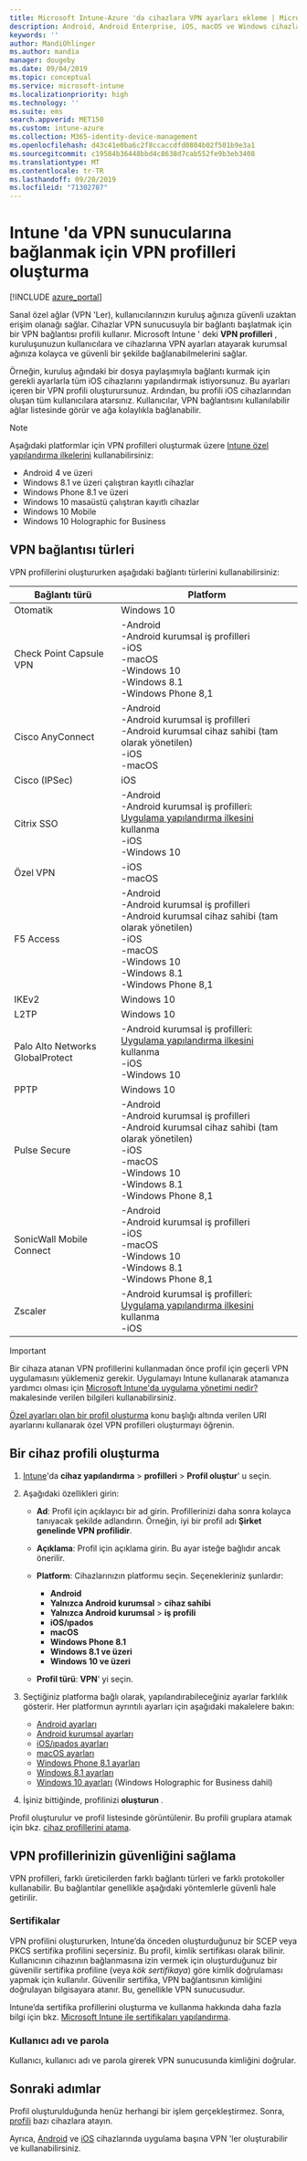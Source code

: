 ```yaml
---
title: Microsoft Intune-Azure 'da cihazlara VPN ayarları ekleme | Microsoft Docs
description: Android, Android Enterprise, iOS, macOS ve Windows cihazlarında, Microsoft Intune ' de sanal özel ağ (VPN) bağlantıları oluşturmak için yerleşik ayarları kullanın.
keywords: ''
author: MandiOhlinger
ms.author: mandia
manager: dougeby
ms.date: 09/04/2019
ms.topic: conceptual
ms.service: microsoft-intune
ms.localizationpriority: high
ms.technology: ''
ms.suite: ems
search.appverid: MET150
ms.custom: intune-azure
ms.collection: M365-identity-device-management
ms.openlocfilehash: d43c41e0ba6c2f8ccaccdfd0804b02f501b9e3a1
ms.sourcegitcommit: c19584b36448bbd4c8638d7cab552fe9b3eb3408
ms.translationtype: MT
ms.contentlocale: tr-TR
ms.lasthandoff: 09/20/2019
ms.locfileid: "71302787"
---
```

# <a name="create-vpn-profiles-to-connect-to-vpn-servers-in-intune"></a>Intune 'da VPN sunucularına bağlanmak için VPN profilleri oluşturma

[!INCLUDE [azure_portal](./includes/azure_portal.md)]

Sanal özel ağlar (VPN 'Ler), kullanıcılarınızın kuruluş ağınıza güvenli uzaktan erişim olanağı sağlar. Cihazlar VPN sunucusuyla bir bağlantı başlatmak için bir VPN bağlantısı profili kullanır. Microsoft Intune ' deki **VPN profilleri** , kuruluşunuzun kullanıcılara ve cihazlarına VPN ayarları atayarak kurumsal ağınıza kolayca ve güvenli bir şekilde bağlanabilmelerini sağlar.

Örneğin, kuruluş ağındaki bir dosya paylaşımıyla bağlantı kurmak için gerekli ayarlarla tüm iOS cihazlarını yapılandırmak istiyorsunuz. Bu ayarları içeren bir VPN profili oluşturursunuz. Ardından, bu profili iOS cihazlarından oluşan tüm kullanıcılara atarsınız. Kullanıcılar, VPN bağlantısını kullanılabilir ağlar listesinde görür ve ağa kolaylıkla bağlanabilir.

> [!NOTE]
> Aşağıdaki platformlar için VPN profilleri oluşturmak üzere [Intune özel yapılandırma ilkelerini](custom-settings-configure.md) kullanabilirsiniz:
>
> * Android 4 ve üzeri
> * Windows 8.1 ve üzeri çalıştıran kayıtlı cihazlar
> * Windows Phone 8.1 ve üzeri
> * Windows 10 masaüstü çalıştıran kayıtlı cihazlar
> * Windows 10 Mobile
> * Windows 10 Holographic for Business

## <a name="vpn-connection-types"></a>VPN bağlantısı türleri

VPN profillerini oluştururken aşağıdaki bağlantı türlerini kullanabilirsiniz:

|Bağlantı türü|Platform|
|-|-|
|Otomatik|Windows 10|
|Check Point Capsule VPN|-Android<br/>-Android kurumsal iş profilleri<br/>-iOS<br/>-macOS<br/>-Windows 10<br/>-Windows 8.1<br/>-Windows Phone 8,1|
|Cisco AnyConnect|-Android<br/>-Android kurumsal iş profilleri<br/>-Android kurumsal cihaz sahibi (tam olarak yönetilen)<br/>-iOS<br/>-macOS|
|Cisco (IPSec)|iOS|
|Citrix SSO|-Android<br/>-Android kurumsal iş profilleri: [Uygulama yapılandırma ilkesini](app-configuration-policies-use-android.md) kullanma<br/>-iOS<br/>-Windows 10|
|Özel VPN|-iOS<br/>-macOS|
|F5 Access|-Android<br/>-Android kurumsal iş profilleri<br/>-Android kurumsal cihaz sahibi (tam olarak yönetilen)<br/>-iOS<br/>-macOS<br/>-Windows 10<br/>-Windows 8.1<br/>-Windows Phone 8,1|
|IKEv2|Windows 10|
|L2TP|Windows 10|
|Palo Alto Networks GlobalProtect|-Android kurumsal iş profilleri: [Uygulama yapılandırma ilkesini](app-configuration-policies-use-android.md) kullanma<br/>-iOS<br/>-Windows 10|
|PPTP|Windows 10|
|Pulse Secure|-Android<br/>-Android kurumsal iş profilleri<br/>-Android kurumsal cihaz sahibi (tam olarak yönetilen)<br/>-iOS<br/>-macOS<br/>-Windows 10<br/>-Windows 8.1<br/>-Windows Phone 8,1|
|SonicWall Mobile Connect|-Android<br/>-Android kurumsal iş profilleri<br/>-iOS<br/>-macOS<br/>-Windows 10<br/>-Windows 8.1<br/>-Windows Phone 8,1|
|Zscaler|-Android kurumsal iş profilleri: [Uygulama yapılandırma ilkesini](app-configuration-policies-use-android.md) kullanma<br/>-iOS|

> [!IMPORTANT]
> Bir cihaza atanan VPN profillerini kullanmadan önce profil için geçerli VPN uygulamasını yüklemeniz gerekir. Uygulamayı Intune kullanarak atamanıza yardımcı olması için [Microsoft Intune'da uygulama yönetimi nedir?](app-management.md) makalesinde verilen bilgileri kullanabilirsiniz.  

[Özel ayarları olan bir profil oluşturma](custom-settings-configure.md) konu başlığı altında verilen URI ayarlarını kullanarak özel VPN profilleri oluşturmayı öğrenin.

## <a name="create-a-device-profile"></a>Bir cihaz profili oluşturma

1. [Intune](https://go.microsoft.com/fwlink/?linkid=2090973)'da **cihaz yapılandırma** > **profilleri** > **Profil oluştur**' u seçin.
2. Aşağıdaki özellikleri girin:

    - **Ad**: Profil için açıklayıcı bir ad girin. Profillerinizi daha sonra kolayca tanıyacak şekilde adlandırın. Örneğin, iyi bir profil adı **Şirket genelinde VPN profilidir**.
    - **Açıklama**: Profil için açıklama girin. Bu ayar isteğe bağlıdır ancak önerilir.
    - **Platform**: Cihazlarınızın platformu seçin. Seçenekleriniz şunlardır:

      - **Android**
      - **Yalnızca Android kurumsal** > **cihaz sahibi**
      - **Yalnızca Android kurumsal** > **iş profili**
      - **iOS/ıpados**
      - **macOS**
      - **Windows Phone 8.1**
      - **Windows 8.1 ve üzeri**
      - **Windows 10 ve üzeri**

    - **Profil türü**: **VPN**' yi seçin.

3. Seçtiğiniz platforma bağlı olarak, yapılandırabileceğiniz ayarlar farklılık gösterir. Her platformun ayrıntılı ayarları için aşağıdaki makalelere bakın:

    - [Android ayarları](vpn-settings-android.md)
    - [Android kurumsal ayarları](vpn-settings-android-enterprise.md)
    - [iOS/ıpados ayarları](vpn-settings-ios.md)
    - [macOS ayarları](vpn-settings-macos.md)
    - [Windows Phone 8.1 ayarları](vpn-settings-windows-phone-8-1.md)
    - [Windows 8.1 ayarları](vpn-settings-windows-8-1.md)
    - [Windows 10 ayarları](vpn-settings-windows-10.md) (Windows Holographic for Business dahil)

4. İşiniz bittiğinde, profilinizi **oluşturun** .

Profil oluşturulur ve profil listesinde görüntülenir. Bu profili gruplara atamak için bkz. [cihaz profillerini atama](device-profile-assign.md).

## <a name="secure-your-vpn-profiles"></a>VPN profillerinizin güvenliğini sağlama

VPN profilleri, farklı üreticilerden farklı bağlantı türleri ve farklı protokoller kullanabilir. Bu bağlantılar genellikle aşağıdaki yöntemlerle güvenli hale getirilir.

### <a name="certificates"></a>Sertifikalar

VPN profilini oluştururken, Intune’da önceden oluşturduğunuz bir SCEP veya PKCS sertifika profilini seçersiniz. Bu profil, kimlik sertifikası olarak bilinir. Kullanıcının cihazının bağlanmasına izin vermek için oluşturduğunuz bir güvenilir sertifika profiline (veya *kök sertifikaya*) göre kimlik doğrulaması yapmak için kullanılır. Güvenilir sertifika, VPN bağlantısının kimliğini doğrulayan bilgisayara atanır. Bu, genellikle VPN sunucusudur.

Intune’da sertifika profillerini oluşturma ve kullanma hakkında daha fazla bilgi için bkz. [Microsoft Intune ile sertifikaları yapılandırma](certificates-configure.md).

### <a name="user-name-and-password"></a>Kullanıcı adı ve parola

Kullanıcı, kullanıcı adı ve parola girerek VPN sunucusunda kimliğini doğrular.

## <a name="next-steps"></a>Sonraki adımlar

Profil oluşturulduğunda henüz herhangi bir işlem gerçekleştirmez. Sonra, [profili](device-profile-assign.md) bazı cihazlara atayın.

Ayrıca, [Android](android-pulse-secure-per-app-vpn.md) ve [iOS](vpn-setting-configure-per-app.md) cihazlarında uygulama başına VPN 'ler oluşturabilir ve kullanabilirsiniz.
